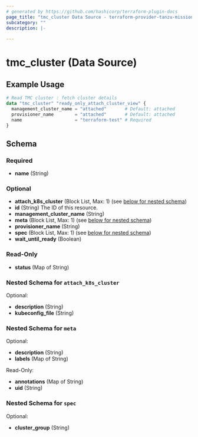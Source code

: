 ```yaml
---
# generated by https://github.com/hashicorp/terraform-plugin-docs
page_title: "tmc_cluster Data Source - terraform-provider-tanzu-mission-control"
subcategory: ""
description: |-
  
---
```


# tmc_cluster (Data Source)



## Example Usage

```terraform
# Read TMC cluster : fetch cluster details
data "tmc_cluster" "ready_only_attach_cluster_view" {
  management_cluster_name = "attached"       # Default: attached
  provisioner_name        = "attached"       # Default: attached
  name                    = "terraform-test" # Required
}
```

<!-- schema generated by tfplugindocs -->
## Schema

### Required

- **name** (String)

### Optional

- **attach_k8s_cluster** (Block List, Max: 1) (see [below for nested schema](#nestedblock--attach_k8s_cluster))
- **id** (String) The ID of this resource.
- **management_cluster_name** (String)
- **meta** (Block List, Max: 1) (see [below for nested schema](#nestedblock--meta))
- **provisioner_name** (String)
- **spec** (Block List, Max: 1) (see [below for nested schema](#nestedblock--spec))
- **wait_until_ready** (Boolean)

### Read-Only

- **status** (Map of String)

<a id="nestedblock--attach_k8s_cluster"></a>
### Nested Schema for `attach_k8s_cluster`

Optional:

- **description** (String)
- **kubeconfig_file** (String)


<a id="nestedblock--meta"></a>
### Nested Schema for `meta`

Optional:

- **description** (String)
- **labels** (Map of String)

Read-Only:

- **annotations** (Map of String)
- **uid** (String)


<a id="nestedblock--spec"></a>
### Nested Schema for `spec`

Optional:

- **cluster_group** (String)


